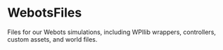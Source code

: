 # WebotsFiles
Files for our Webots simulations, including WPIlib wrappers, controllers, custom assets, and world files.
